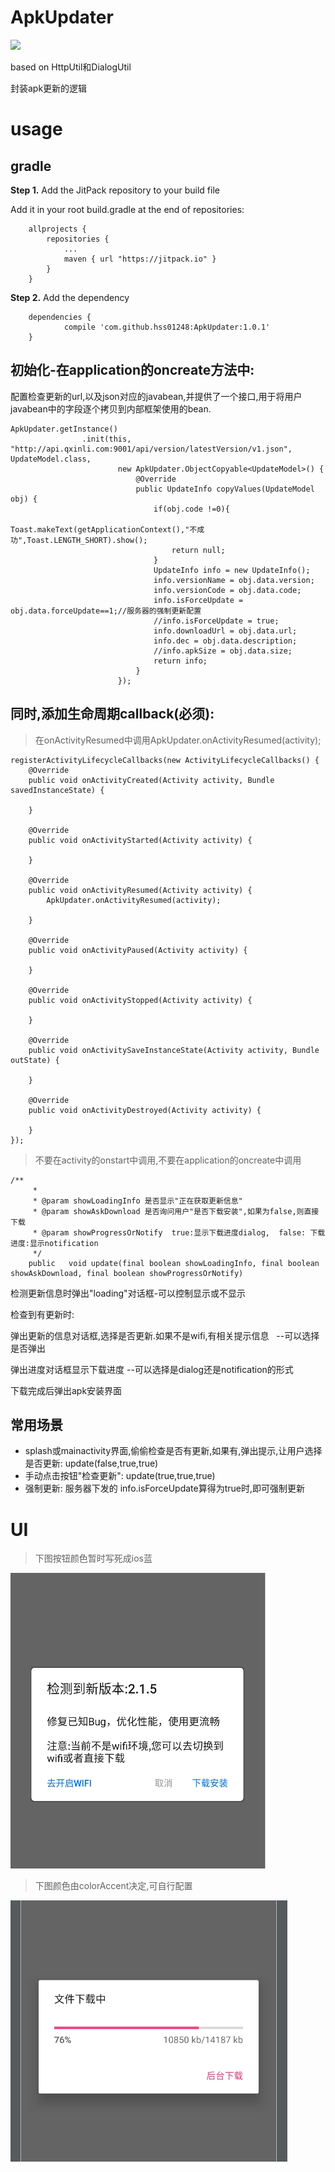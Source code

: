 # ApkUpdater
[![](https://jitpack.io/v/hss01248/ApkUpdater.svg)](https://jitpack.io/#hss01248/ApkUpdater)

based on HttpUtil和DialogUtil

封装apk更新的逻辑



# usage

## gradle

**Step 1.** Add the JitPack repository to your build file

Add it in your root build.gradle at the end of repositories:

```
    allprojects {
        repositories {
            ...
            maven { url "https://jitpack.io" }
        }
    }
```

**Step 2.** Add the dependency

```
    dependencies {
            compile 'com.github.hss01248:ApkUpdater:1.0.1'
    }
```



## 初始化-在application的oncreate方法中:

配置检查更新的url,以及json对应的javabean,并提供了一个接口,用于将用户javabean中的字段逐个拷贝到内部框架使用的bean.

```
ApkUpdater.getInstance()
                .init(this, "http://api.qxinli.com:9001/api/version/latestVersion/v1.json", UpdateModel.class,
                        new ApkUpdater.ObjectCopyable<UpdateModel>() {
                            @Override
                            public UpdateInfo copyValues(UpdateModel obj) {
                                if(obj.code !=0){
                                    Toast.makeText(getApplicationContext(),"不成功",Toast.LENGTH_SHORT).show();
                                    return null;
                                }
                                UpdateInfo info = new UpdateInfo();
                                info.versionName = obj.data.version;
                                info.versionCode = obj.data.code;
                                info.isForceUpdate = obj.data.forceUpdate==1;//服务器的强制更新配置
                                //info.isForceUpdate = true;
                                info.downloadUrl = obj.data.url;
                                info.dec = obj.data.description;
                                //info.apkSize = obj.data.size;
                                return info;
                            }
                        });
```

## 同时,添加生命周期callback(必须):

> 在onActivityResumed中调用ApkUpdater.onActivityResumed(activity);

```
registerActivityLifecycleCallbacks(new ActivityLifecycleCallbacks() {
    @Override
    public void onActivityCreated(Activity activity, Bundle savedInstanceState) {

    }

    @Override
    public void onActivityStarted(Activity activity) {

    }

    @Override
    public void onActivityResumed(Activity activity) {
        ApkUpdater.onActivityResumed(activity);

    }

    @Override
    public void onActivityPaused(Activity activity) {

    }

    @Override
    public void onActivityStopped(Activity activity) {

    }

    @Override
    public void onActivitySaveInstanceState(Activity activity, Bundle outState) {

    }

    @Override
    public void onActivityDestroyed(Activity activity) {

    }
});
```





> 不要在activity的onstart中调用,不要在application的oncreate中调用

```
/**
     *
     * @param showLoadingInfo 是否显示"正在获取更新信息"
     * @param showAskDownload 是否询问用户"是否下载安装",如果为false,则直接下载
     * @param showProgressOrNotify  true:显示下载进度dialog,  false: 下载进度:显示notification
     */
    public   void update(final boolean showLoadingInfo, final boolean showAskDownload, final boolean showProgressOrNotify)
```

检测更新信息时弹出"loading"对话框-可以控制显示或不显示

检查到有更新时:

弹出更新的信息对话框,选择是否更新.如果不是wifi,有相关提示信息   --可以选择是否弹出

弹出进度对话框显示下载进度 --可以选择是dialog还是notification的形式

下载完成后弹出apk安装界面

## 常用场景
* splash或mainactivity界面,偷偷检查是否有更新,如果有,弹出提示,让用户选择是否更新:
update(false,true,true)
* 手动点击按钮"检查更新": update(true,true,true)
* 强制更新: 服务器下发的 info.isForceUpdate算得为true时,即可强制更新







# UI

> 下图按钮颜色暂时写死成ios蓝

 ![nowifi](img/nowifi.jpg)

> 下图颜色由colorAccent决定,可自行配置

  ![progress](img/progress.jpg)
